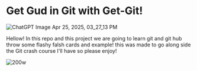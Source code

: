 # Get Gud in Git with Get-Git!
![ChatGPT Image Apr 25, 2025, 03_27_13 PM](https://github.com/user-attachments/assets/5ea72a5d-8a70-4c14-924c-f4c6959c98b3)



Hellow! In this repo and this project we are going to learn git and git hub throw some flashy falsh cards and example! this was made to go along side the Git crash course I'll have so please enjoy!


![200w](https://github.com/user-attachments/assets/75639435-81b5-42e3-81b4-81ebfbc4fcb4)  
